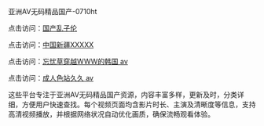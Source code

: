 亚洲AV无码精品国产-0710ht

点击访问：<a href="https://heiliaoow5kzm.pages.dev">国产乱子伦</a>

点击访问：<a href="https://heiliao2dmwwy.pages.dev">中国新疆XXXXX</a>

点击访问：<a href="https://heiliaoll4qsx.pages.dev">忘忧草穿越WWW的韩国 av</a>

点击访问：<a href="https://heiliaowzu4ur.pages.dev">成人色站久久 av</a>

这些平台专注于亚洲AV无码精品国产资源，内容丰富多样，更新及时，分类详细，方便用户快速查找。每个视频页面均含影片时长、主演及清晰度等信息，支持高清视频播放，并根据网络状况自动优化画质，确保流畅观看体验。

<span style="display:none;">[Canonical link](）</span>
